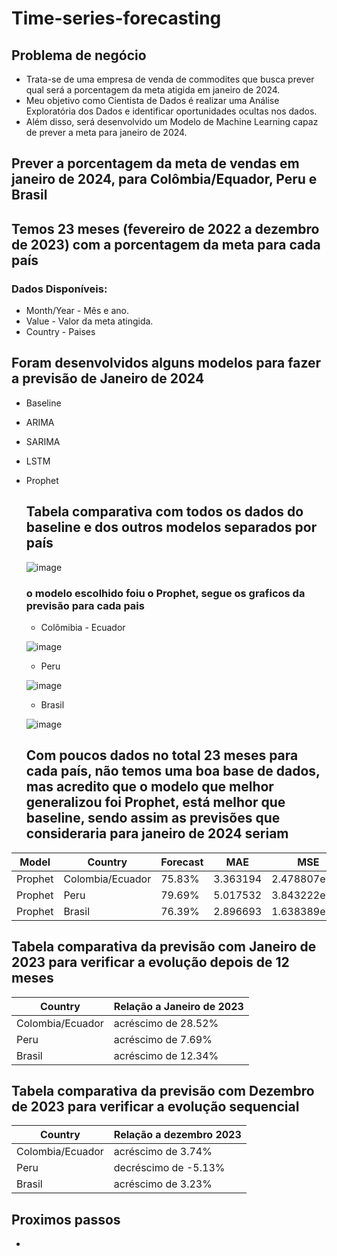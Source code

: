 # Time-series-forecasting

## Problema de negócio
- Trata-se de uma empresa de venda de commodites que busca prever qual será a porcentagem da meta atigida em janeiro de 2024.
- Meu objetivo como Cientista de Dados é realizar uma Análise Exploratória dos Dados e identificar oportunidades ocultas nos dados.
- Além disso, será desenvolvido um Modelo de Machine Learning capaz de prever a meta para janeiro de 2024.

## Prever a porcentagem da meta de vendas em janeiro de 2024, para Colômbia/Equador, Peru e Brasil
## Temos 23 meses (fevereiro de 2022 a dezembro de 2023) com a porcentagem da meta para cada país

### Dados Disponíveis:

- Month/Year - Mês e ano.
- Value - Valor da meta atingida.
- Country - Paises  

## Foram desenvolvidos alguns modelos para fazer a previsão de Janeiro de 2024
- Baseline
- ARIMA
- SARIMA
- LSTM
- Prophet

  ## Tabela comparativa com todos os dados do baseline e dos outros modelos separados por país

  ![image](https://github.com/user-attachments/assets/49c6059f-9802-4da8-925c-3a561967d5d5)

  ### o modelo escolhido foiu o Prophet, segue os graficos da previsão para cada pais

  - Colômibia - Ecuador
    
  ![image](https://github.com/user-attachments/assets/9dc91349-1db8-429a-8a9a-c771c7a709b0)

  - Peru

  ![image](https://github.com/user-attachments/assets/9fd9f4e7-383e-40f2-a071-25d38b1fdb67)

  - Brasil

  ![image](https://github.com/user-attachments/assets/e97feab3-b880-4acb-8e59-795cdfe45adc)
  
  ## Com poucos dados no total 23 meses para cada país, não temos uma boa base de dados, mas acredito que o modelo que melhor generalizou foi Prophet, está melhor que baseline, sendo assim as previsões que consideraria para janeiro de 2024 seriam
| Model   | Country            | Forecast | MAE       | MSE          | RMSE     |
|---------|--------------------|----------|-----------|--------------|----------|
| Prophet | Colombia/Ecuador   | 75.83%   | 3.363194  | 2.478807e+01 | 4.978762 |
| Prophet | Peru               | 79.69%   | 5.017532  | 3.843222e+01 | 6.199373 |
| Prophet | Brasil             | 76.39%   | 2.896693  | 1.638389e+01 | 4.047701 |

## Tabela comparativa da previsão com Janeiro de 2023 para verificar a evolução depois de 12 meses
| Country            | Relação a Janeiro de 2023 |
|--------------------|---------------------------|
| Colombia/Ecuador   |   acréscimo  de  28.52%   |
| Peru               |   acréscimo   de  7.69%   |
| Brasil             |   acréscimo  de  12.34%   |

## Tabela comparativa da previsão com Dezembro de 2023 para verificar a evolução sequencial
| Country            | Relação a dezembro 2023 |
|--------------------|-------------------------|
| Colombia/Ecuador   |  acréscimo   de  3.74%  |
| Peru               |  decréscimo  de -5.13%  |
| Brasil             |  acréscimo   de  3.23%  |

## Proximos passos

- 


